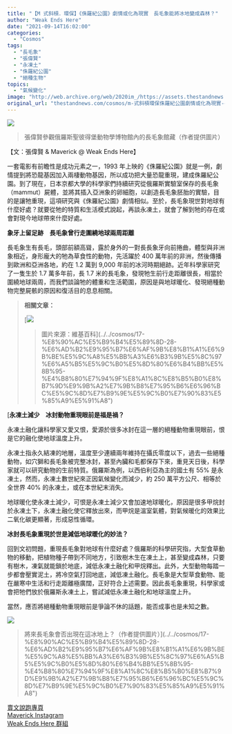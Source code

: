 ```yaml
---
title: "【M 式斜槓．環保】《侏羅紀公園》劇情或化為現實　長毛象能將冰地變成森林？"
author: "Weak Ends Here"
date: "2021-09-14T16:02:00"
categories:
  - "Cosmos"
tags:
  - "長毛象"
  - "張偉賢"
  - "永凍土"
  - "侏羅紀公園"
  - "絕種生物"
topics:
  - "氣候變化"
image: "http://web.archive.org/web/2020im_/https://assets.thestandnews.com/media/photos/5476235637465273351.jpg"
original_url: "thestandnews.com/cosmos/m-式斜槓環保侏羅紀公園劇情或化為現實-長毛象能將冰地變成森林"
---
```

![](http://web.archive.org/web/2020im_/https://assets.thestandnews.com/media/photos/5476235637465273351.jpg)
> 張偉賢參觀俄羅斯聖彼得堡動物學博物館內的長毛象館藏（作者提供圖片）

【文：張偉賢 & Maverick @ Weak Ends Here】

一套電影有前瞻性是成功元素之一，1993 年上映的《侏羅紀公園》就是一例，劇情提到將恐龍基因加入兩棲動物基因，所以成功把大量恐龍重現，建成侏羅紀公園。到了現在，日本京都大學的科學家們持續研究從俄羅斯實驗室保存的長毛象（mammut）屍體，並將其插入亞洲象的卵細胞，以創造長毛象胚胎的實驗，目的是讓牠重現，這項研究與《侏羅紀公園》劇情相似。至於，長毛象現世對地球有什麼好處？就要從牠的特質和生活模式說起，再談永凍土，就會了解到牠的存在或會對現今地球帶來什麼好處。

**象牙上留足跡　長毛象曾行走圍繞地球兩周距離**

長毛象生有長毛，頭部前額高聳，露於身外的一對長長象牙向前捲曲，體型與非洲象相近，身形龐大的牠為草食性的動物，先活躍於 400 萬年前的非洲，然後傳播到歐洲和亞洲各地，約在 1.2 萬到 9,000 年前的冰河時期絕跡。近年科學家研究了一隻生於 1.7 萬多年前，長 1.7 米的長毛象，發現牠生前行走距離很長，相當於圍繞地球兩周，而我們談論牠的體重和生活範圍，原因是與地球暖化、發現絕種動物完整屍骸的原因和復活目的息息相關。

> **相關文章：**  
> [](../../cosmos/17-%E8%90%AC%E5%B9%B4%E5%89%8D-28-%E6%AD%B2%E9%95%B7%E6%AF%9B%E8%B1%A1%E6%9B%BE%E5%9C%A8%E5%BB%A3%E6%B3%9B%E5%8C%97%E6%A5%B5%E5%9C%B0%E5%8D%80%E6%B4%BB%E5%8B%95-%E4%B8%80%E7%94%9F%E8%A1%8C%E8%B5%B0%E8%B7%9D%E9%9B%A2%E7%9B%B8%E7%95%B6%E6%96%BC%E5%9C%8D%E7%B9%9E%E5%9C%B0%E7%90%83%E5%85%A9%E5%91%A8")
> 
> [![](http://web.archive.org/web/2020im_/https://assets.thestandnews.com/media/photos/166472115169850856.jpg)
> > 圖片來源：維基百科](../../cosmos/17-%E8%90%AC%E5%B9%B4%E5%89%8D-28-%E6%AD%B2%E9%95%B7%E6%AF%9B%E8%B1%A1%E6%9B%BE%E5%9C%A8%E5%BB%A3%E6%B3%9B%E5%8C%97%E6%A5%B5%E5%9C%B0%E5%8D%80%E6%B4%BB%E5%8B%95-%E4%B8%80%E7%94%9F%E8%A1%8C%E8%B5%B0%E8%B7%9D%E9%9B%A2%E7%9B%B8%E7%95%B6%E6%96%BC%E5%9C%8D%E7%B9%9E%E5%9C%B0%E7%90%83%E5%85%A9%E5%91%A8")

[**永凍土減少　冰封動物重現眼前是福是禍？**

永凍土融化讓科學家又愛又恨，愛源於很多冰封在這一層的絕種動物重現眼前，恨是它的融化使地球溫度上升。

永凍土指永久結凍的地層，溫度至少連續兩年維持在攝氏零度以下，過去一些絕種動物，如穴獅和長毛象被完整冰封，甚至內臟和毛都保存下來，重見天日後，科學家就可以研究動物的生前特質。俄羅斯為例，以西伯利亞為主的國土有 55% 是永凍土，然而，永凍土數世紀來正因氣候變化而減少，約 250 萬平方公尺、相等於全世界 40% 的永凍土，或在本世紀末消失。

地球暖化使永凍土減少，可恨是永凍土減少又會加速地球暖化，原因是很多甲烷封於永凍土下，永凍土融化使它釋放出來，而甲烷是溫室氣體，對氣候暖化的效果比二氧化碳更顯著，形成惡性循環。

**冰封長毛象重現於世是減低地球暖化的妙法？**

回到文初問題，重現長毛象對地球有什麼好處？俄羅斯的科學研究指，大型食草動物的移動，把植物種子帶到不同地方，引致樹木生在凍土上，甚至變成森林，只要有樹木，凍氣就能鎖於地底，減低永凍土融化和甲烷釋出。此外，大型動物每踏一步都會壓實泥土，將冷空氣打回地底，減低凍土融化。長毛象是大型草食動物、能在嚴寒中生活和行走距離極廣闊，正好符合上述需要。因此長毛象重現，科學家或會把牠們放於俄羅斯永凍土上，嘗試減低永凍土融化和地球溫度上升。

當然，應否將絕種動物重現眼前是爭論不休的話題，能否成事也是未知之數。

![](http://web.archive.org/web/2020im_/https://assets.thestandnews.com/media/photos/299415384688208975.jpg)
> 將來長毛象會否出現在這冰地上？（作者提供圖片）](../../cosmos/17-%E8%90%AC%E5%B9%B4%E5%89%8D-28-%E6%AD%B2%E9%95%B7%E6%AF%9B%E8%B1%A1%E6%9B%BE%E5%9C%A8%E5%BB%A3%E6%B3%9B%E5%8C%97%E6%A5%B5%E5%9C%B0%E5%8D%80%E6%B4%BB%E5%8B%95-%E4%B8%80%E7%94%9F%E8%A1%8C%E8%B5%B0%E8%B7%9D%E9%9B%A2%E7%9B%B8%E7%95%B6%E6%96%BC%E5%9C%8D%E7%B9%9E%E5%9C%B0%E7%90%83%E5%85%A9%E5%91%A8") 

[](../../cosmos/17-%E8%90%AC%E5%B9%B4%E5%89%8D-28-%E6%AD%B2%E9%95%B7%E6%AF%9B%E8%B1%A1%E6%9B%BE%E5%9C%A8%E5%BB%A3%E6%B3%9B%E5%8C%97%E6%A5%B5%E5%9C%B0%E5%8D%80%E6%B4%BB%E5%8B%95-%E4%B8%80%E7%94%9F%E8%A1%8C%E8%B5%B0%E8%B7%9D%E9%9B%A2%E7%9B%B8%E7%95%B6%E6%96%BC%E5%9C%8D%E7%B9%9E%E5%9C%B0%E7%90%83%E5%85%A9%E5%91%A8")[賣文說跑專頁](http://web.archive.org/web/20211229113005/https://www.facebook.com/1841803306084163/)  
[Maverick Instagram](http://web.archive.org/web/20211229113005/https://www.instagram.com/maverick_au/)  
[Weak Ends Here 群組](http://web.archive.org/web/20211229113005/https://www.facebook.com/groups/498772610150499/)
